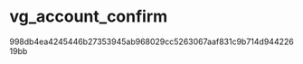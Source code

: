 vg_account_confirm
==================
998db4ea4245446b27353945ab968029cc5263067aaf831c9b714d94422619bb
